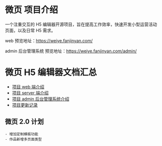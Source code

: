 # 微页 项目介绍

一个注重交互的 H5 编辑器开源项目，旨在提高工作效率，快速开发小型运营活动页面，以及日常 H5 需求。

web 预览地址：<https://weiye.fanjinyan.com/>

admin 后台管理系统 预览地址：<https://weiye.fanjinyan.com/admin/>

# 微页 H5 编辑器文档汇总

- [项目 web 端介绍](/docs/web.md)
- [项目 server 端介绍](/docs/server.md)
- [项目 admin 后台管理系统介绍](/docs/admin.md)
- [项目更新记录](/docs/update.md)

## 微页 2.0 计划

```
- 增加定制模板功能
- 作品新增多页面类型

```
